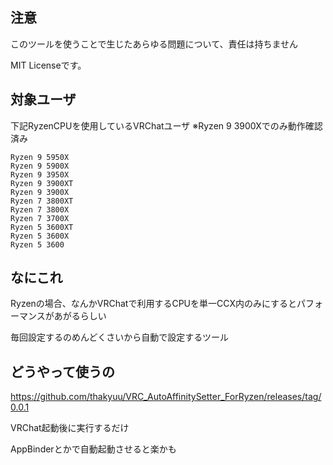 ## 注意
このツールを使うことで生じたあらゆる問題について、責任は持ちません

MIT Licenseです。

## 対象ユーザ

下記RyzenCPUを使用しているVRChatユーザ
※Ryzen 9 3900Xでのみ動作確認済み

```
Ryzen 9 5950X
Ryzen 9 5900X
Ryzen 9 3950X
Ryzen 9 3900XT
Ryzen 9 3900X
Ryzen 7 3800XT
Ryzen 7 3800X
Ryzen 7 3700X
Ryzen 5 3600XT
Ryzen 5 3600X
Ryzen 5 3600
```

## なにこれ

Ryzenの場合、なんかVRChatで利用するCPUを単一CCX内のみにするとパフォーマンスがあがるらしい

毎回設定するのめんどくさいから自動で設定するツール

## どうやって使うの

https://github.com/thakyuu/VRC_AutoAffinitySetter_ForRyzen/releases/tag/0.0.1

VRChat起動後に実行するだけ

AppBinderとかで自動起動させると楽かも

